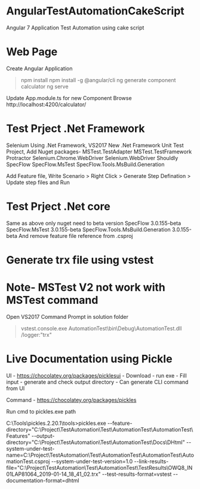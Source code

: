 # AngularTestAutomationCakeScript
Angular 7 Application Test Automation using cake script

# Web Page
Create Angular Application
  > npm install
  > npm install -g @angular/cli
  > ng generate component calculator
  > ng serve
  
Update App.module.ts for new Component
Browse http://localhost:4200/calculator/

# Test Prject .Net Framework
Selenium  Using .Net Framework, VS2017
 New .Net Framework Unit Test Project, Add Nuget packages- 
  MSTest.TestAdapter
  MSTest.TestFramework
  Protractor
  Selenium.Chrome.WebDriver
  Selenium.WebDriver
  Shouldly
  SpecFlow
  SpecFlow.MsTest
  SpecFlow.Tools.MsBuild.Generation

Add Feature file, Write Scenario > Right Click > Generate Step Defination > Update step files and Run

# Test Prject .Net core
Same as above only nuget need to beta version 
  SpecFlow 3.0.155-beta
  SpecFlow.MsTest 3.0.155-beta
  SpecFlow.Tools.MsBuild.Generation 3.0.155-beta
   And remove feature file reference from .csproj 

# Generate trx file using vstest
# Note- MSTest V2 not work with MSTest command  
 Open VS2017 Command Prompt in solution folder
  > vstest.console.exe AutomationTest\bin\Debug\AutomationTest.dll /logger:"trx"

# Live Documentation using Pickle
 UI - https://chocolatey.org/packages/picklesui
    - Download
    - run exe
    - Fill input
    - generate and check output directory
    - Can generate CLI command from UI
 
 Command - 
  https://chocolatey.org/packages/pickles
  
  Run cmd to pickles.exe path 
  
  C:\Tools\pickles.2.20.1\tools>pickles.exe --feature-directory="C:\Project\TestAutomation\Test\AutomationTest\AutomationTest\Features" --output-directory="C:\Project\TestAutomation\Test\AutomationTest\Docs\DHtml" --system-under-test-name=C:\Project\TestAutomation\Test\AutomationTest\AutomationTest\AutomationTest.csproj --system-under-test-version=1.0 --link-results-file="C:\Project\TestAutomation\Test\AutomationTest\TestResults\OWQ8_IN01LAP81064_2019-01-14_18_41_02.trx" --test-results-format=vstest --documentation-format=dhtml

